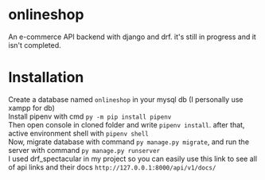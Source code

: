 # onlineshop
An e-commerce API backend with django and drf.
it's still in progress and it isn't completed.


# Installation

Create a database named `onlineshop` in your mysql db (I personally use xampp for db)<br>
Install pipenv with cmd `py -m pip install pipenv`<br>
Then open console in cloned folder and write `pipenv install`. 
after that, active environment shell with `pipenv shell`<br>
Now, migrate database with command `py manage.py migrate`, 
and run the server with command `py manage.py runserver`<br>
I used drf_spectacular in my project so you can easily use this link to see all of api links and their docs `http://127.0.0.1:8000/api/v1/docs/`<br>
